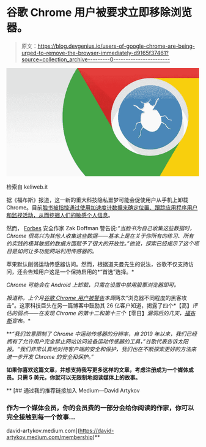 # 谷歌 Chrome 用户被要求立即移除浏览器。

> 原文：<https://blog.devgenius.io/users-of-google-chrome-are-being-urged-to-remove-the-browser-immediately-d9165f37461?source=collection_archive---------0----------------------->

![](img/f793118babf119e72f228f9f62790d06.png)

检索自 keliweb.it

据《福布斯》报道，这一新的重大科技隐私噩梦可能会促使用户从手机上卸载 Chrome。目前[脸书被指控通过使用加速度计数据来确定位置、跟踪应用程序用户和监视活动，从而挖掘人们的敏感个人信息](https://www.thesun.co.uk/tech/phones-gadgets/16651817/delete-facebook-app-tracks-movements-ask-not-monitored/)。

然而， [Forbes](https://www.forbes.com/sites/zakdoffman/2021/11/06/stop-using-google-chrome-on-android-samsung-apple-iphone-and-windows-10-devices/?utm_campaign=forbes&utm_source=facebook&utm_medium=social&utm_term=Valerie&sh=449a4b817bf8) 安全作家 Zak Doffman 警告说:*“当脸书为自己收集这些数据时，Chrome 很高兴为其他人收集这些数据——基本上是在关于你所有的练习、所有的实践的极其敏感的数据方面赋予了很大的开放性。”他说，探索已经揭示了这个项目是如何让多功能网站利用传感器的。*

苹果默认削弱运动传感器访问。然而，根据道夫曼先生的说法，谷歌不仅支持访问，还会告知用户这是一个保持启用的*“首选”选择。*

*Chrome 可能会在 Android 上卸载，只需在设置中禁用股票浏览器即可。*

*报道称，上个月[谷歌 Chrome 用户被警告](https://www.the-sun.com/tech/3823949/delete-google-chrome-high-level-hack/)本周*两次“浏览器不同程度的黑客攻击”。这家科技巨头在另一篇博客中鼓励其 26 亿客户知道，揭露了四个*【高】*评估的弱点——在发现 Chrome 的第十二和第十三个*【零日】*漏洞后的几天，[福布斯](https://www.forbes.com/sites/gordonkelly/2021/10/02/google-chrome-warning-zero-day-new-hack-attack-upgrade-chrome-now/?sh=4ad288436c86)宣布。**

***“我们故意限制了 Chrome 中运动传感器的分辨率，自 2019 年以来，我们已经拥有了允许用户完全禁止网站访问设备运动传感器的工具，”*谷歌代表告诉太阳报。“我们非常认真地对待客户端的安全和保护，我们也在不断探索更好的方法来进一步开发 Chrome 的安全和保护。”**

**如果你喜欢这篇文章，并想支持我写更多这样的文章，考虑注册成为一个媒体成员。只需 5 美元，你就可以无限制地阅读媒体上的故事。**

**[](https://david-artykov.medium.com/membership) [## 通过我的推荐链接加入 Medium—David Artykov

### 作为一个媒体会员，你的会员费的一部分会给你阅读的作家，你可以完全接触到每一个故事…

david-artykov.medium.com](https://david-artykov.medium.com/membership)**